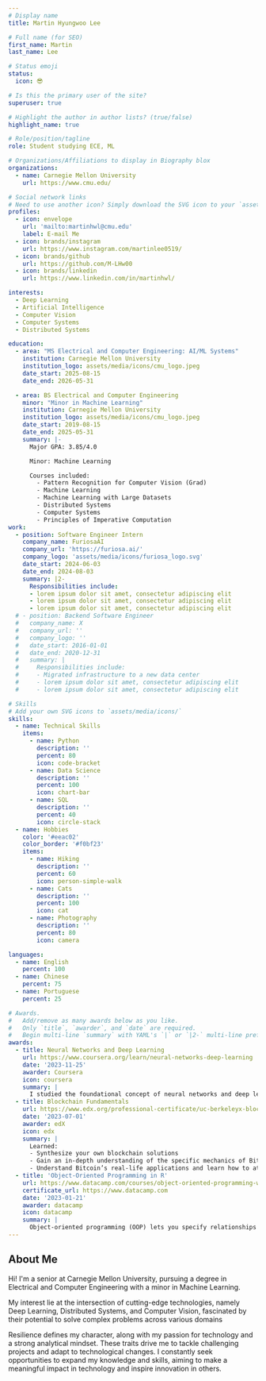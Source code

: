 ```yaml
---
# Display name
title: Martin Hyungwoo Lee

# Full name (for SEO)
first_name: Martin
last_name: Lee

# Status emoji
status:
  icon: 😎

# Is this the primary user of the site?
superuser: true

# Highlight the author in author lists? (true/false)
highlight_name: true

# Role/position/tagline
role: Student studying ECE, ML

# Organizations/Affiliations to display in Biography blox
organizations:
  - name: Carnegie Mellon University
    url: https://www.cmu.edu/

# Social network links
# Need to use another icon? Simply download the SVG icon to your `assets/media/icons/` folder.
profiles:
  - icon: envelope
    url: 'mailto:martinhwl@cmu.edu'
    label: E-mail Me
  - icon: brands/instagram
    url: https://www.instagram.com/martinlee0519/
  - icon: brands/github
    url: https://github.com/M-LHw00
  - icon: brands/linkedin
    url: https://www.linkedin.com/in/martinhwl/

interests:
  - Deep Learning
  - Artificial Intelligence
  - Computer Vision
  - Computer Systems
  - Distributed Systems

education:
  - area: "MS Electrical and Computer Engineering: AI/ML Systems"
    institution: Carnegie Mellon University
    institution_logo: assets/media/icons/cmu_logo.jpeg
    date_start: 2025-08-15
    date_end: 2026-05-31

  - area: BS Electrical and Computer Engineering
    minor: "Minor in Machine Learning"
    institution: Carnegie Mellon University
    institution_logo: assets/media/icons/cmu_logo.jpeg
    date_start: 2019-08-15
    date_end: 2025-05-31
    summary: |-
      Major GPA: 3.85/4.0

      Minor: Machine Learning

      Courses included:
        - Pattern Recognition for Computer Vision (Grad)
        - Machine Learning
        - Machine Learning with Large Datasets
        - Distributed Systems
        - Computer Systems
        - Principles of Imperative Computation
work:
  - position: Software Engineer Intern
    company_name: FuriosaAI
    company_url: 'https://furiosa.ai/'
    company_logo: 'assets/media/icons/furiosa_logo.svg'
    date_start: 2024-06-03
    date_end: 2024-08-03
    summary: |2-
      Responsibilities include:
      - lorem ipsum dolor sit amet, consectetur adipiscing elit
      - lorem ipsum dolor sit amet, consectetur adipiscing elit
      - lorem ipsum dolor sit amet, consectetur adipiscing elit
  # - position: Backend Software Engineer
  #   company_name: X
  #   company_url: ''
  #   company_logo: ''
  #   date_start: 2016-01-01
  #   date_end: 2020-12-31
  #   summary: |
  #     Responsibilities include:
  #     - Migrated infrastructure to a new data center
  #     - lorem ipsum dolor sit amet, consectetur adipiscing elit
  #     - lorem ipsum dolor sit amet, consectetur adipiscing elit

# Skills
# Add your own SVG icons to `assets/media/icons/`
skills:
  - name: Technical Skills
    items:
      - name: Python
        description: ''
        percent: 80
        icon: code-bracket
      - name: Data Science
        description: ''
        percent: 100
        icon: chart-bar
      - name: SQL
        description: ''
        percent: 40
        icon: circle-stack
  - name: Hobbies
    color: '#eeac02'
    color_border: '#f0bf23'
    items:
      - name: Hiking
        description: ''
        percent: 60
        icon: person-simple-walk
      - name: Cats
        description: ''
        percent: 100
        icon: cat
      - name: Photography
        description: ''
        percent: 80
        icon: camera

languages:
  - name: English
    percent: 100
  - name: Chinese
    percent: 75
  - name: Portuguese
    percent: 25

# Awards.
#   Add/remove as many awards below as you like.
#   Only `title`, `awarder`, and `date` are required.
#   Begin multi-line `summary` with YAML's `|` or `|2-` multi-line prefix and indent 2 spaces below.
awards:
  - title: Neural Networks and Deep Learning
    url: https://www.coursera.org/learn/neural-networks-deep-learning
    date: '2023-11-25'
    awarder: Coursera
    icon: coursera
    summary: |
      I studied the foundational concept of neural networks and deep learning. By the end, I was familiar with the significant technological trends driving the rise of deep learning; build, train, and apply fully connected deep neural networks; implement efficient (vectorized) neural networks; identify key parameters in a neural network’s architecture; and apply deep learning to your own applications.
  - title: Blockchain Fundamentals
    url: https://www.edx.org/professional-certificate/uc-berkeleyx-blockchain-fundamentals
    date: '2023-07-01'
    awarder: edX
    icon: edx
    summary: |
      Learned:
      - Synthesize your own blockchain solutions
      - Gain an in-depth understanding of the specific mechanics of Bitcoin
      - Understand Bitcoin’s real-life applications and learn how to attack and destroy Bitcoin, Ethereum, smart contracts and Dapps, and alternatives to Bitcoin’s Proof-of-Work consensus algorithm
  - title: 'Object-Oriented Programming in R'
    url: https://www.datacamp.com/courses/object-oriented-programming-with-s3-and-r6-in-r
    certificate_url: https://www.datacamp.com
    date: '2023-01-21'
    awarder: datacamp
    icon: datacamp
    summary: |
      Object-oriented programming (OOP) lets you specify relationships between functions and the objects that they can act on, helping you manage complexity in your code. This is an intermediate level course, providing an introduction to OOP, using the S3 and R6 systems. S3 is a great day-to-day R programming tool that simplifies some of the functions that you write. R6 is especially useful for industry-specific analyses, working with web APIs, and building GUIs.
---
```


## About Me

Hi! I'm a senior at Carnegie Mellon University, pursuing a degree in Electrical and Computer Engineering with a minor in Machine Learning. 

My interest lie at the intersection of cutting-edge technologies, namely Deep Learning, Distributed Systems, and Computer Vision, fascinated by their potential to solve complex problems across various domains

Resilience defines my character, along with my passion for technology and a strong analytical mindset. These traits drive me to tackle challenging projects and adapt to technological changes. I constantly seek opportunities to expand my knowledge and skills, aiming to make a meaningful impact in technology and inspire innovation in others.